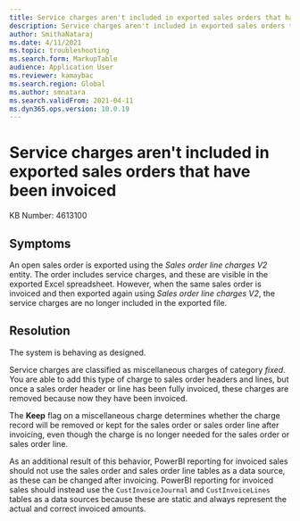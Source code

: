 ```yaml
---
title: Service charges aren't included in exported sales orders that have been invoiced 
description: Service charges aren't included in exported sales orders that have been invoiced
author: SmithaNataraj
ms.date: 4/11/2021
ms.topic: troubleshooting
ms.search.form: MarkupTable
audience: Application User
ms.reviewer: kamaybac
ms.search.region: Global
ms.author: smnatara
ms.search.validFrom: 2021-04-11
ms.dyn365.ops.version: 10.0.19
---
```


# Service charges aren't included in exported sales orders that have been invoiced

KB Number: 4613100

## Symptoms

An open sales order is exported using the *Sales order line charges V2* entity. The order includes service charges, and these are visible in the exported Excel spreadsheet. However, when the same sales order is invoiced and then exported again using *Sales order line charges V2*, the service charges are no longer included in the exported file.

## Resolution

The system is behaving as designed.

Service charges are classified as miscellaneous charges of category *fixed*. You are able to add this type of charge to sales order headers and lines, but once a sales order header or line has been fully invoiced, these charges are removed because now they have been invoiced.

The **Keep** flag on a miscellaneous charge determines whether the charge record will be removed or kept for the sales order or sales order line after invoicing, even though the charge is no longer needed for the sales order or sales order line. <!-- KFM: It's not clear what we mean here. Are we recommending to use this setting as a solution to the issue? -->

As an additional result of this behavior, PowerBI reporting for invoiced sales should not use the sales order and sales order line tables as a data source, as these can be changed after invoicing. PowerBI reporting for invoiced sales should instead use the `CustInvoiceJournal` and `CustInvoiceLines` tables as a data sources because these are static and always represent the actual and correct invoiced amounts. <!-- KFM: We should probably use the internal names for all four of the tables mentioned in this paragraph. -->

